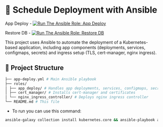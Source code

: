 # 🐙 Schedule Deployment with Ansible 

App Deploy - [![Run The Ansible Role: App Deploy](https://github.com/DolVladzio/schedule-Ansible/actions/workflows/app_deploy.yml/badge.svg?branch=main)](https://github.com/DolVladzio/schedule-Ansible/actions/workflows/app_deploy.yml)

Restore DB - [![Run The Ansible Role: Restore DB](https://github.com/DolVladzio/schedule-Ansible/actions/workflows/restore_db.yml/badge.svg?branch=main)](https://github.com/DolVladzio/schedule-Ansible/actions/workflows/restore_db.yml)

This project uses Ansible to automate the deployment of a Kubernetes-based application, including app components (deployments, services, configmaps, secrets) and ingress setup (TLS, cert-manager, nginx ingress).

## 📁 Project Structure
```bash
├── app-deploy.yml # Main Ansible playbook
├── roles/
│ ├── app_deploy/ # Handles app deployments, services, configmaps, secrets, restores db
│ ├── cert_manager/ # Installs cert-manager and certificates
│ └── nginx_ingress_controller/ # Deploys nginx ingress controller
└── README.md # This file
```
- To run you can use this command:
```bash
ansible-galaxy collection install kubernetes.core && ansible-playbook app-deploy.yml
```
